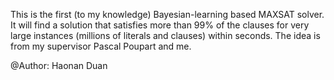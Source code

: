 
This is the first (to my knowledge) Bayesian-learning based MAXSAT solver. It will find a solution that satisfies more than 99% of the clauses for very large instances (millions of literals and clauses) within seconds. The idea is from my supervisor Pascal Poupart and me. 

@Author: Haonan Duan
